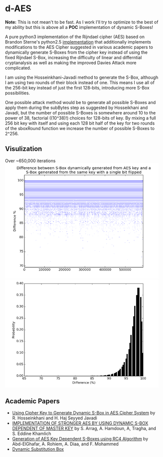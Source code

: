 d-AES
=====

**Note:** This is not mean't to be fast. As I work I'll try to optimize to the best of my ability but this is above all a **POC** implementation of dynamic S-Boxes!

A pure python3 implementation of the Rijndael cipher (AES) based on Brandon Sterne's python2.5 [implementation](http://brandon.sternefamily.net/2007/06/aes-tutorial-python-implementation/) that additionally implements modifications to the AES Cipher suggested in various academic papers to dynamically generate S-Boxes from the cipher key instead of using the fixed Rijndael S-Box, increasing the difficulty of linear and differntial cryptanalysis as well as making the improved Davies Attack more complicated.

I am using the Hosseinkhani-Javadi method to generate the S-Box, although I am using two rounds of their block instead of one. This means I use all of the 256-bit key instead of just the first 128-bits, introducing more S-Box possibilities.

One possible attack method would be to generate all possible S-Boxes and apply them during the subBytes step as suggested by Hosseikhani and Javadi, but the number of possible S-Boxes is somewhere around 10 to the power of 38, factorial ((10^38)!) choices for 128-bits of key. By mixing a full 256 bit key with itself and using each 128 bit half of the key for two rounds of the sboxRound function we increase the number of possible S-Boxes to 2^256. 

Visulization
------------
Over ~650,000 iterations
![Scatter plot of difference between sbox generated from key and sbox generated from same key with flipped bit](scatter-graph.png)
![Histogram of difference between sbox generated from key and sbox generated from same key with flipped bit](hist-graph.png)

Academic Papers
---------------

* [Using Cipher Key to Generate Dynamic S-Box in AES Cipher System](http://cscjournals.org/csc/manuscript/Journals/IJCSS/volume6/Issue1/IJCSS-630.pdf) by R. Hosseinkhani and H. Haj Seyyed Javadi
* [IMPLEMENTATION OF STRONGER AES BY USING DYNAMIC S-BOX DEPENDENT OF MASTER KEY](http://www.jatit.org/volumes/Vol53No2/6Vol53No2.pdf) by S. Arrag, A. Hamdoun, A, Tragha, and S. Eddine Khamlich
* [Generation of AES Key Dependent S-Boxes using RC4 Algorithm](http://www.mtc.edu.eg/asat13/pdf/ce24.pdf) by Abd-ElGhafar, A. Rohiem, A. Diaa, and F. Mohammed
* [Dynamic Substitution Box](http://shodhganga.inflibnet.ac.in/bitstream/10603/5051/12/12_chapter%203.pdf)
